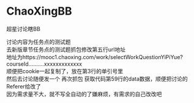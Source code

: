 # ChaoXingBB
超星讨论瞎BB

讨论内容为任务点的测试题<br>
去新版章节任务点的测试题抓包修改第五行url地址<br>
地址为https://mooc1.chaoxing.com/work/selectWorkQuestionYiPiYue?courseId..........xxxxxxxxxxxxx<br>
顺便把cookie一起复制了，放在第3行的单引号里<br>
然后去讨论随便发一个 再次抓包 获取代码第59行的data数据，顺便把讨论的Referer给改了<br>
因为需求量不大，就不写全自动的了嫌麻烦，有需求的自己改改吧
